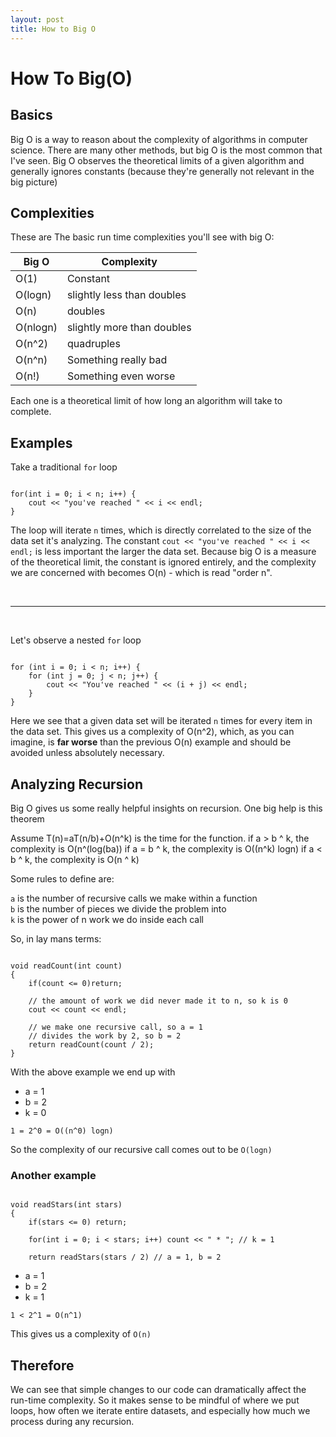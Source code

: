 ```yaml
---
layout: post
title: How to Big O
---
```


# How To Big(O)

## Basics

Big O is a way to reason about the complexity of algorithms in computer science. There are many other methods, but big O is the most common that I've seen. Big O observes the theoretical limits of a given algorithm and generally ignores constants (because they're generally not relevant in the big picture)

## Complexities

These are The basic run time complexities you'll see with big O:

|Big O|Complexity|
|---|---|
|O(1)		|Constant|
|O(logn)	|slightly less than doubles|
|O(n)		|doubles|
|O(nlogn)	|slightly more than doubles|
|O(n^2)	|quadruples|
|O(n^n)	|Something really bad|
|O(n!)		|Something even worse|


Each one is a theoretical limit of how long an algorithm will take to complete.

## Examples

Take a traditional `for` loop 

```

for(int i = 0; i < n; i++) {
	cout << "you've reached " << i << endl;
}

```

The loop will iterate `n` times, which is directly correlated to the size of the data set it's analyzing. The constant `cout << "you've reached " << i << endl;` is less important the larger the data set. Because big O is a measure of the theoretical limit, the constant is ignored entirely, and the complexity we are concerned with becomes O(n) - which is read "order n".

<br /><hr /><br />

Let's observe a nested `for` loop

```

for (int i = 0; i < n; i++) {
	for (int j = 0; j < n; j++) {
		cout << "You've reached " << (i + j) << endl;
	}
}

```

Here we see that a given data set will be iterated `n` times for every item in the data set. This gives us a complexity of O(n^2), which, as you can imagine, is __far worse__ than the previous O(n) example and should be avoided unless absolutely necessary.

## Analyzing Recursion

Big O gives us some really helpful insights on recursion. One big help is this theorem

Assume T(n)=aT(n/b)+O(n^k) is the time for the function.
if a > b ^ k, the complexity is O(n^(log(ba))
if a = b ^ k, the complexity is O((n^k) logn)
if a < b ^ k, the complexity is O(n ^ k)

Some rules to define are:

`a` is the number of recursive calls we make within a function  
`b` is the number of pieces we divide the problem into  
`k` is the power of n work we do inside each call

So, in lay mans terms:

```

void readCount(int count) 
{
	if(count <= 0)return;
	
	// the amount of work we did never made it to n, so k is 0
	cout << count << endl;			

	// we make one recursive call, so a = 1
	// divides the work by 2, so b = 2
	return readCount(count / 2); 
}

```

With the above example we end up with 

- a = 1
- b = 2
- k = 0

`1 = 2^0 = O((n^0) logn)`

So the complexity of our recursive call comes out to be `O(logn)`

### Another example

```

void readStars(int stars)
{
	if(stars <= 0) return;
	
	for(int i = 0; i < stars; i++) count << " * "; // k = 1
	
	return readStars(stars / 2) // a = 1, b = 2

```

- a = 1
- b = 2
- k = 1

`1 < 2^1 = O(n^1)`

This gives us a complexity of `O(n)`

## Therefore

We can see that simple changes to our code can dramatically affect the run-time complexity. So it makes sense to be mindful of where we put loops, how often we iterate entire datasets, and especially how much we process during any recursion. 